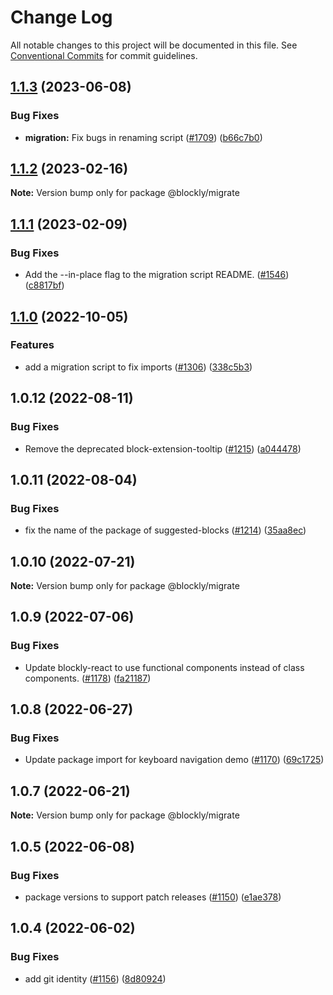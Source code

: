 # Change Log

All notable changes to this project will be documented in this file.
See [Conventional Commits](https://conventionalcommits.org) for commit guidelines.

## [1.1.3](https://github.com/google/blockly-samples/compare/@blockly/migrate@1.1.2...@blockly/migrate@1.1.3) (2023-06-08)


### Bug Fixes

* **migration:** Fix bugs in renaming script ([#1709](https://github.com/google/blockly-samples/issues/1709)) ([b66c7b0](https://github.com/google/blockly-samples/commit/b66c7b00d793339ac41bb06b22a3953bf6e199fe))



## [1.1.2](https://github.com/google/blockly-samples/compare/@blockly/migrate@1.1.1...@blockly/migrate@1.1.2) (2023-02-16)

**Note:** Version bump only for package @blockly/migrate





## [1.1.1](https://github.com/google/blockly-samples/compare/@blockly/migrate@1.1.0...@blockly/migrate@1.1.1) (2023-02-09)


### Bug Fixes

* Add the --in-place flag to the migration script README. ([#1546](https://github.com/google/blockly-samples/issues/1546)) ([c8817bf](https://github.com/google/blockly-samples/commit/c8817bfdd4b8f308e3a66e0e45cee3291dbc0359))



## [1.1.0](https://github.com/google/blockly-samples/compare/@blockly/migrate@1.0.12...@blockly/migrate@1.1.0) (2022-10-05)


### Features

* add a migration script to fix imports ([#1306](https://github.com/google/blockly-samples/issues/1306)) ([338c5b3](https://github.com/google/blockly-samples/commit/338c5b322e287768a72e4be6e2d2c5aabf037e5a))



## 1.0.12 (2022-08-11)


### Bug Fixes

* Remove the deprecated block-extension-tooltip ([#1215](https://github.com/google/blockly-samples/issues/1215)) ([a044478](https://github.com/google/blockly-samples/commit/a044478c86a73e3065bc866e427f175cbec6fc13))





## 1.0.11 (2022-08-04)


### Bug Fixes

* fix the name of the package of suggested-blocks ([#1214](https://github.com/google/blockly-samples/issues/1214)) ([35aa8ec](https://github.com/google/blockly-samples/commit/35aa8ec73a60a4eb5b1e80cb2fc71dcd83d05e27))





## 1.0.10 (2022-07-21)

**Note:** Version bump only for package @blockly/migrate





## 1.0.9 (2022-07-06)


### Bug Fixes

* Update blockly-react to use functional components instead of class components. ([#1178](https://github.com/google/blockly-samples/issues/1178)) ([fa21187](https://github.com/google/blockly-samples/commit/fa21187cdbe4ec3a5c69f185540dd68a98eb69d7))





## 1.0.8 (2022-06-27)


### Bug Fixes

* Update package import for keyboard navigation demo ([#1170](https://github.com/google/blockly-samples/issues/1170)) ([69c1725](https://github.com/google/blockly-samples/commit/69c1725b775279fcc397dc178935208d5f42b08c))





## 1.0.7 (2022-06-21)

**Note:** Version bump only for package @blockly/migrate





## 1.0.5 (2022-06-08)


### Bug Fixes

* package versions to support patch releases ([#1150](https://github.com/google/blockly-samples/issues/1150)) ([e1ae378](https://github.com/google/blockly-samples/commit/e1ae378d779531621c3d948566257d069002963f))





## 1.0.4 (2022-06-02)


### Bug Fixes

* add git identity ([#1156](https://github.com/google/blockly-samples/issues/1156)) ([8d80924](https://github.com/google/blockly-samples/commit/8d809243b277375beb2ce75d4e157b5e17f78193))
